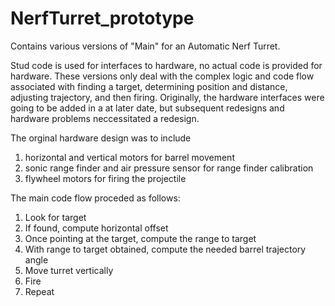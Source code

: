 # NerfTurret_prototype
Contains various versions of "Main" for an Automatic Nerf Turret.

Stud code is used for interfaces to hardware, no actual code is provided for hardware. These versions only deal with the complex logic and code flow associated with finding a target, determining position and distance, adjusting trajectory, and then firing. Originally, the hardware interfaces were going to be added in a at later date, but subsequent redesigns and hardware problems neccessitated a redesign.

The orginal hardware design was to include
1. horizontal and vertical motors for barrel movement
2. sonic range finder and air pressure sensor for range finder calibration
3. flywheel motors for firing the projectile

The main code flow proceded as follows:

1. Look for target
3. If found, compute horizontal offset
4. Once pointing at the target, compute the range to target
5. With range to target obtained, compute the needed barrel trajectory angle
6. Move turret vertically
7. Fire
8. Repeat 
